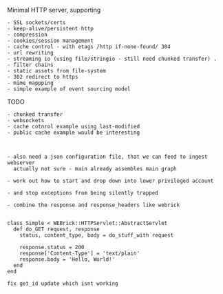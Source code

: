 
Minimal HTTP server, supporting

    - SSL sockets/certs
    - keep-alive/persistent http
    - compression
    - cookies/session management
    - cache control - with etags /http if-none-found/ 304
    - url rewriting
    - streaming io (using file/stringio - still need chunked transfer) .
    - filter chains
    - static assets from file-system
    - 302 redirect to https
    - mime mappping
    - simple example of event sourcing model 

TODO

    - chunked transfer
    - websockets
    - cache cotnrol example using last-modified
    - public cache example would be interesting

	
		
    - also need a json configuration file, that we can feed to ingest webserver
      actually not sure - main already assembles main graph

    - work out how to start and drop down into lower privileged account
        
    - and stop exceptions from being silently trapped
      
    - combine the response and response_headers like webrick


    class Simple < WEBrick::HTTPServlet::AbstractServlet
      def do_GET request, response
        status, content_type, body = do_stuff_with request

        response.status = 200
        response['Content-Type'] = 'text/plain'
        response.body = 'Hello, World!'
      end
    end

    fix get_id update which isnt working

